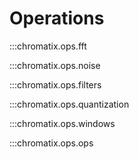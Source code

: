 # Operations

:::chromatix.ops.fft

:::chromatix.ops.noise

:::chromatix.ops.filters

:::chromatix.ops.quantization

:::chromatix.ops.windows

:::chromatix.ops.ops


